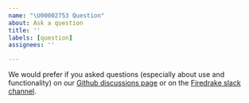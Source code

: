 ```yaml
---
name: "\U00002753 Question"
about: Ask a question
title: ''
labels: [question]
assignees: ''

---
```


We would prefer if you asked questions (especially about use and
functionality) on our
 [Github discussions page](https://github.com/firedrakeproject/firedrake/discussions)
or on the
 [Firedrake slack channel](https://firedrakeproject.org/contact.html).
